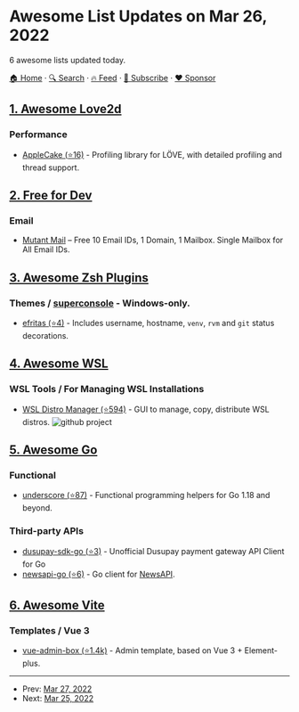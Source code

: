 # Awesome List Updates on Mar 26, 2022

6 awesome lists updated today.

[🏠 Home](/README.md) · [🔍 Search](https://www.trackawesomelist.com/search/) · [🔥 Feed](https://www.trackawesomelist.com/rss.xml) · [📮 Subscribe](https://trackawesomelist.us17.list-manage.com/subscribe?u=d2f0117aa829c83a63ec63c2f&id=36a103854c) · [❤️  Sponsor](https://github.com/sponsors/theowenyoung)



## [1. Awesome Love2d](/content/love2d-community/awesome-love2d/README.md)

### Performance

*   [AppleCake (⭐16)](https://github.com/EngineerSmith/AppleCake) - Profiling library for LÖVE, with detailed profiling and thread support.

## [2. Free for Dev](/content/ripienaar/free-for-dev/README.md)

### Email

*   [Mutant Mail](https://www.mutantmail.com/) – Free 10 Email IDs, 1 Domain, 1 Mailbox. Single Mailbox for All Email IDs.

## [3. Awesome Zsh Plugins](/content/unixorn/awesome-zsh-plugins/README.md)

### Themes / [superconsole](https://github.com/alexchmykhalo/superconsole) - Windows-only.

*   [efritas (⭐4)](https://github.com/erikfritas/efritas) - Includes username, hostname, `venv`, `rvm` and `git` status decorations.

## [4. Awesome WSL](/content/sirredbeard/Awesome-WSL/README.md)

### WSL Tools / For Managing WSL Installations

*   [WSL Distro Manager (⭐594)](https://github.com/bostrot/wsl2-distro-manager) - GUI to manage, copy, distribute WSL distros. ![github project](https://raw.githubusercontent.com/sirredbeard/Awesome-WSL/master/github-icon.png)

## [5. Awesome Go](/content/avelino/awesome-go/README.md)

### Functional

*   [underscore (⭐87)](https://github.com/rjNemo/underscore) - Functional programming helpers for Go 1.18 and beyond.

### Third-party APIs

*   [dusupay-sdk-go (⭐3)](https://github.com/Kachit/dusupay-sdk-go) - Unofficial Dusupay payment gateway API Client for Go
*   [newsapi-go (⭐6)](https://github.com/jellydator/newsapi-go) - Go client for [NewsAPI](https://newsapi.org/).

## [6. Awesome Vite](/content/vitejs/awesome-vite/README.md)

### Templates / Vue 3

*   [vue-admin-box (⭐1.4k)](https://github.com/cmdparkour/vue-admin-box) - Admin template, based on Vue 3 + Element-plus.

---

- Prev: [Mar 27, 2022](/content/2022/03/27/README.md)
- Next: [Mar 25, 2022](/content/2022/03/25/README.md)